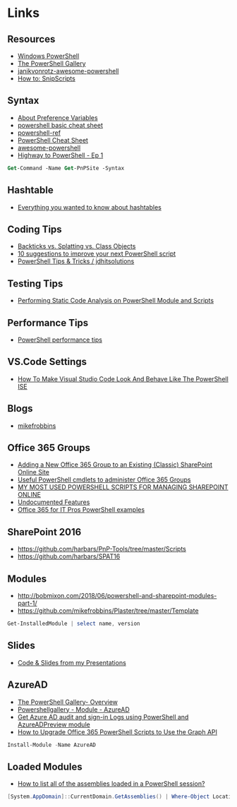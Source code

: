 # Links

## Resources

- [Windows PowerShell](https://docs.microsoft.com/en-us/powershell/scripting/developer/windows-powershell?view=powershell-7.1)
- [The PowerShell Gallery](https://docs.microsoft.com/en-us/powershell/scripting/gallery/overview?view=powershell-7.1)
- [janikvonrotz-awesome-powershell](https://github.com/janikvonrotz/awesome-powershell)
- [How to: SnipScripts](https://github.com/TechSnips/SnipScripts)

## Syntax

- [About Preference Variables](https://docs.microsoft.com/en-us/powershell/module/microsoft.powershell.core/about/about_preference_variables?view=powershell-7.1)
- [powershell basic cheat sheet](http://ramblingcookiemonster.github.io/images/Cheat-Sheets/powershell-basic-cheat-sheet2.pdf)
- [powershell-ref](http://ligman.me/1n3mAUZ)
- [PowerShell Cheat Sheet](https://www.sharepointeurope.com/powershell-cheat-sheet/)
- [awesome-powershell](https://github.com/janikvonrotz/awesome-powershell)
- [Highway to PowerShell - Ep 1](https://www.youtube.com/watch?v=nFyhmBIw8jc)

```ps
Get-Command -Name Get-PnPSite -Syntax
```

## Hashtable

- [Everything you wanted to know about hashtables](https://kevinmarquette.github.io/2016-11-06-powershell-hashtable-everything-you-wanted-to-know-about)

## Coding Tips

- [Backticks vs. Splatting vs. Class Objects](https://helloitsliam.com/2021/10/22/microsoft-graph-powershell-backticks-vs-splatting-vs-class-objects/)
- [10 suggestions to improve your next PowerShell script](https://tech.nicolonsky.ch/10-suggestions-to-improve-your-next-PowerShell-script/)
- [PowerShell Tips & Tricks / jdhitsolutions](https://jdhitsolutions.com/blog/powershell-tips-tricks-and-advice/)

## Testing Tips

- [Performing Static Code Analysis on PowerShell Module and Scripts](https://helloitsliam.com/2021/11/19/performing-static-code-analysis-on-powershell-module-and-scripts/)

## Performance Tips

- [PowerShell performance tips](https://www.blimped.nl/blogs/powershell-performance-tips/)

## VS.Code Settings

- [How To Make Visual Studio Code Look And Behave Like The PowerShell ISE](https://blog.techsnips.io/how-to-make-visual-studio-code-look-and-behave-like-the-powershell-ise/)

## Blogs

- [mikefrobbins](http://mikefrobbins.com)

## Office 365 Groups

- [Adding a New Office 365 Group to an Existing (Classic) SharePoint Online Site](https://www.petri.com/adding-new-office-365-group-existing-classic-sharepoint-online-site)
- [Useful PowerShell cmdlets to administer Office 365 Groups](https://www.sharepointeurope.com/useful-powershell-cmdlets-administer-office-365-groups/)
- [MY MOST USED POWERSHELL SCRIPTS FOR MANAGING SHAREPOINT ONLINE](https://laurakokkarinen.com/my-most-used-powershell-scripts-for-managing-sharepoint-online/)
- [Undocumented Features](https://www.undocumented-features.com/2019/01/31/getting-around-the-basics-of-azure-automation-for-office-365/)
- [Office 365 for IT Pros PowerShell examples](https://github.com/12Knocksinna/Office365itpros)

## SharePoint 2016

- <https://github.com/harbars/PnP-Tools/tree/master/Scripts>
- <https://github.com/harbars/SPAT16>

## Modules

- <http://bobmixon.com/2018/06/powershell-and-sharepoint-modules-part-1/>
- <https://github.com/mikefrobbins/Plaster/tree/master/Template>

```Powershell
Get-InstalledModule | select name, version
```

## Slides

- [Code & Slides from my Presentations](https://github.com/mikefrobbins/Presentations)

## AzureAD

- [The PowerShell Gallery- Overview](https://docs.microsoft.com/en-us/powershell/scripting/gallery/overview?view=powershell-7.1)
- [Powershellgallery - Module - AzureAD](https://www.powershellgallery.com/packages/AzureAD/)
- [Get Azure AD audit and sign-in Logs using PowerShell and AzureADPreview module](https://mosshowto.blogspot.com/2019/08/azure-ad-logs-powershell-azureadpreview.html)
- [How to Upgrade Office 365 PowerShell Scripts to Use the Graph API](https://office365itpros.com/2021/07/26/how-upgrade-powershell-scripts-graph-api/?utm_source=rss&utm_medium=rss&utm_campaign=how-upgrade-powershell-scripts-graph-api)

```Powershell
Install-Module -Name AzureAD
```

## Loaded Modules

- [How to list all of the assemblies loaded in a PowerShell session?](https://www.koskila.net/how-to-list-all-of-the-assemblies-loaded-in-a-powershell-session/)

```Powershell
[System.AppDomain]::CurrentDomain.GetAssemblies() | Where-Object Location | Sort-Object -Property FullName | Select-Object -Property FullName, Location, GlobalAssemblyCache, IsFullyTrusted | Out-GridView
```
